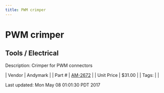 ```yaml
---
title: PWM crimper
---
```


# PWM crimper
## Tools / Electrical
Description: 	Crimper for PWM connectors 

| Vendor | Andymark | 
| Part # | [AM-2672](http://www.andymark.com/product-p/am-2672.htm) | 
| Unit Price | $31.00 | 
| Tags: |  | 

Last updated: Mon May 08 01:01:30 PDT 2017